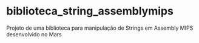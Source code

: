# biblioteca_string_assemblymips
Projeto de uma biblioteca para manipulação de Strings em Assembly MIPS desenvolvido no Mars
